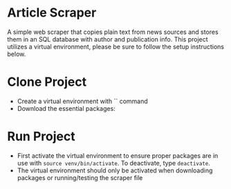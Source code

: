 # Article Scraper
A simple web scraper that copies plain text from news sources and stores them in an SQL database with author and publication info. This project utilizes a virtual environment, please be sure to follow the setup instructions below.

# Clone Project
- Create a virtual environment with `` command 
- Download the essential packages:

# Run Project
- First activate the virtual environment to ensure proper packages are in use with `source venv/bin/activate`. To deactivate, type `deactivate`.
- The virtual environment should only be activated when downloading packages or running/testing the scraper file
